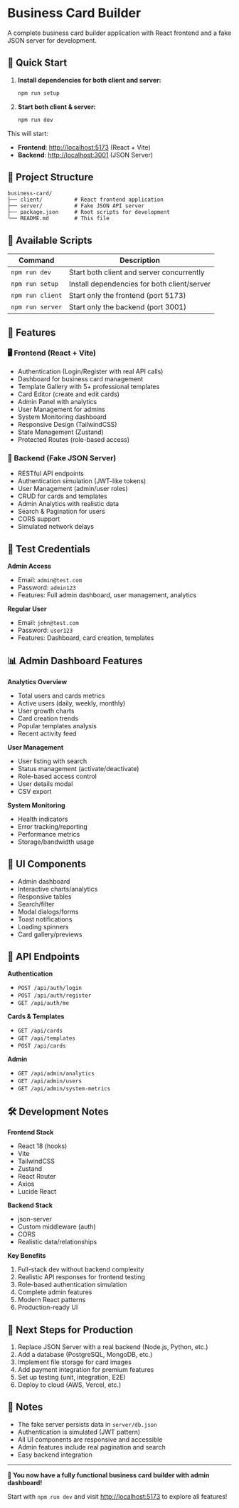 
# Business Card Builder

A complete business card builder application with React frontend and a fake JSON server for development.


## 🚀 Quick Start

1. **Install dependencies for both client and server:**
   ```bash
   npm run setup
   ```

2. **Start both client & server:**
   ```bash
   npm run dev
   ```


This will start:
- **Frontend**: [http://localhost:5173](http://localhost:5173) (React + Vite)
- **Backend**: [http://localhost:3001](http://localhost:3001) (JSON Server)


## 📁 Project Structure

```
business-card/
├── client/          # React frontend application
├── server/          # Fake JSON API server
├── package.json     # Root scripts for development
└── README.md        # This file
```


## 🔧 Available Scripts

| Command         | Description                                 |
|-----------------|---------------------------------------------|
| `npm run dev`   | Start both client and server concurrently   |
| `npm run setup` | Install dependencies for both client/server |
| `npm run client`| Start only the frontend (port 5173)         |
| `npm run server`| Start only the backend (port 3001)          |


## 🎯 Features

### 🖥️ Frontend (React + Vite)
- Authentication (Login/Register with real API calls)
- Dashboard for business card management
- Template Gallery with 5+ professional templates
- Card Editor (create and edit cards)
- Admin Panel with analytics
- User Management for admins
- System Monitoring dashboard
- Responsive Design (TailwindCSS)
- State Management (Zustand)
- Protected Routes (role-based access)

### 🔧 Backend (Fake JSON Server)
- RESTful API endpoints
- Authentication simulation (JWT-like tokens)
- User Management (admin/user roles)
- CRUD for cards and templates
- Admin Analytics with realistic data
- Search & Pagination for users
- CORS support
- Simulated network delays


## 🔐 Test Credentials

**Admin Access**
- Email: `admin@test.com`
- Password: `admin123`
- Features: Full admin dashboard, user management, analytics

**Regular User**
- Email: `john@test.com`
- Password: `user123`
- Features: Dashboard, card creation, templates


## 📊 Admin Dashboard Features

**Analytics Overview**
- Total users and cards metrics
- Active users (daily, weekly, monthly)
- User growth charts
- Card creation trends
- Popular templates analysis
- Recent activity feed

**User Management**
- User listing with search
- Status management (activate/deactivate)
- Role-based access control
- User details modal
- CSV export

**System Monitoring**
- Health indicators
- Error tracking/reporting
- Performance metrics
- Storage/bandwidth usage


## 🎨 UI Components

- Admin dashboard
- Interactive charts/analytics
- Responsive tables
- Search/filter
- Modal dialogs/forms
- Toast notifications
- Loading spinners
- Card gallery/previews


## 🔄 API Endpoints

**Authentication**
- `POST /api/auth/login`
- `POST /api/auth/register`
- `GET /api/auth/me`

**Cards & Templates**
- `GET /api/cards`
- `GET /api/templates`
- `POST /api/cards`

**Admin**
- `GET /api/admin/analytics`
- `GET /api/admin/users`
- `GET /api/admin/system-metrics`


## 🛠️ Development Notes

**Frontend Stack**
- React 18 (hooks)
- Vite
- TailwindCSS
- Zustand
- React Router
- Axios
- Lucide React

**Backend Stack**
- json-server
- Custom middleware (auth)
- CORS
- Realistic data/relationships

**Key Benefits**
1. Full-stack dev without backend complexity
2. Realistic API responses for frontend testing
3. Role-based authentication simulation
4. Complete admin features
5. Modern React patterns
6. Production-ready UI


## 🚀 Next Steps for Production

1. Replace JSON Server with a real backend (Node.js, Python, etc.)
2. Add a database (PostgreSQL, MongoDB, etc.)
3. Implement file storage for card images
4. Add payment integration for premium features
5. Set up testing (unit, integration, E2E)
6. Deploy to cloud (AWS, Vercel, etc.)


## 📝 Notes

- The fake server persists data in `server/db.json`
- Authentication is simulated (JWT pattern)
- All UI components are responsive and accessible
- Admin features include real pagination and search
- Easy backend integration

---

**🎉 You now have a fully functional business card builder with admin dashboard!**

Start with `npm run dev` and visit [http://localhost:5173](http://localhost:5173) to explore all features!
